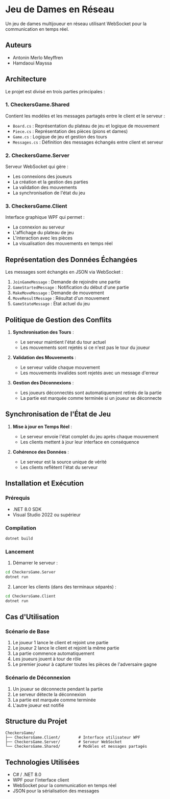 # Jeu de Dames en Réseau

Un jeu de dames multijoueur en réseau utilisant WebSocket pour la communication en temps réel.

## Auteurs
- Antonin Merlo Meyffren
- Hamdaoui Mayssa

## Architecture

Le projet est divisé en trois parties principales :

### 1. CheckersGame.Shared
Contient les modèles et les messages partagés entre le client et le serveur :
- `Board.cs` : Représentation du plateau de jeu et logique de mouvement
- `Piece.cs` : Représentation des pièces (pions et dames)
- `Game.cs` : Logique de jeu et gestion des tours
- `Messages.cs` : Définition des messages échangés entre client et serveur

### 2. CheckersGame.Server
Serveur WebSocket qui gère :
- Les connexions des joueurs
- La création et la gestion des parties
- La validation des mouvements
- La synchronisation de l'état du jeu

### 3. CheckersGame.Client
Interface graphique WPF qui permet :
- La connexion au serveur
- L'affichage du plateau de jeu
- L'interaction avec les pièces
- La visualisation des mouvements en temps réel

## Représentation des Données Échangées

Les messages sont échangés en JSON via WebSocket :

1. `JoinGameMessage` : Demande de rejoindre une partie
2. `GameStartedMessage` : Notification du début d'une partie
3. `MakeMoveMessage` : Demande de mouvement
4. `MoveResultMessage` : Résultat d'un mouvement
5. `GameStateMessage` : État actuel du jeu

## Politique de Gestion des Conflits

1. **Synchronisation des Tours** :
   - Le serveur maintient l'état du tour actuel
   - Les mouvements sont rejetés si ce n'est pas le tour du joueur

2. **Validation des Mouvements** :
   - Le serveur valide chaque mouvement
   - Les mouvements invalides sont rejetés avec un message d'erreur

3. **Gestion des Déconnexions** :
   - Les joueurs déconnectés sont automatiquement retirés de la partie
   - La partie est marquée comme terminée si un joueur se déconnecte

## Synchronisation de l'État de Jeu

1. **Mise à jour en Temps Réel** :
   - Le serveur envoie l'état complet du jeu après chaque mouvement
   - Les clients mettent à jour leur interface en conséquence

2. **Cohérence des Données** :
   - Le serveur est la source unique de vérité
   - Les clients reflètent l'état du serveur

## Installation et Exécution

### Prérequis
- .NET 8.0 SDK
- Visual Studio 2022 ou supérieur

### Compilation
```bash
dotnet build
```

### Lancement
1. Démarrer le serveur :
```bash
cd CheckersGame.Server
dotnet run
```

2. Lancer les clients (dans des terminaux séparés) :
```bash
cd CheckersGame.Client
dotnet run
```

## Cas d'Utilisation

### Scénario de Base
1. Le joueur 1 lance le client et rejoint une partie
2. Le joueur 2 lance le client et rejoint la même partie
3. La partie commence automatiquement
4. Les joueurs jouent à tour de rôle
5. Le premier joueur à capturer toutes les pièces de l'adversaire gagne

### Scénario de Déconnexion
1. Un joueur se déconnecte pendant la partie
2. Le serveur détecte la déconnexion
3. La partie est marquée comme terminée
4. L'autre joueur est notifié

## Structure du Projet
```
CheckersGame/
├── CheckersGame.Client/        # Interface utilisateur WPF
├── CheckersGame.Server/        # Serveur WebSocket
└── CheckersGame.Shared/        # Modèles et messages partagés
```

## Technologies Utilisées
- C# / .NET 8.0
- WPF pour l'interface client
- WebSocket pour la communication en temps réel
- JSON pour la sérialisation des messages 